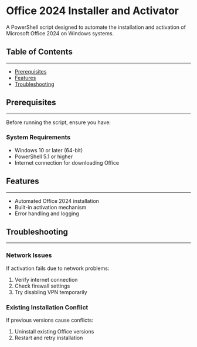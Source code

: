 # Office 2024 Installer and Activator

A PowerShell script designed to automate the installation and activation of Microsoft Office 2024 on Windows systems.

## Table of Contents

---

- [Prerequisites](#prerequisites)
- [Features](#features)
- [Troubleshooting](#troubleshooting)

## Prerequisites

---

Before running the script, ensure you have:

### System Requirements

- Windows 10 or later (64-bit)
- PowerShell 5.1 or higher
- Internet connection for downloading Office

## Features

---

- Automated Office 2024 installation
- Built-in activation mechanism
- Error handling and logging

## Troubleshooting

---

### Network Issues

If activation fails due to network problems:

1. Verify internet connection
2. Check firewall settings
3. Try disabling VPN temporarily

### Existing Installation Conflict

If previous versions cause conflicts:

1. Uninstall existing Office versions
2. Restart and retry installation
